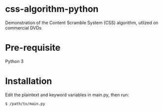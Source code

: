 # css-algorithm-python
Demonstration of the Content Scramble System (CSS) algorithm, utlized on commercial DVDs

Pre-requisite
===
Python 3  

Installation
===
Edit the plaintext and keyword variables in main.py, then run:
```
$ /path/to/main.py
```
